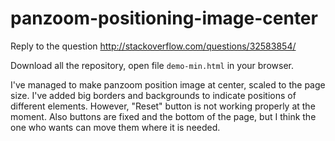 # panzoom-positioning-image-center
Reply to the question http://stackoverflow.com/questions/32583854/


Download all the repository, open file `demo-min.html` in your browser.


I've managed to make panzoom position image at center, scaled to the page size. I've added big borders and backgrounds to indicate positions of different elements. However, "Reset" button is not working properly at the moment. Also buttons are fixed and the bottom of the page, but I think the one who wants can move them where it is needed.
